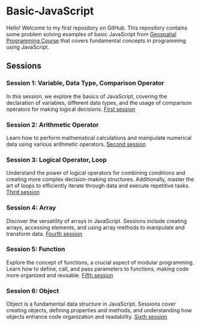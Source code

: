# Basic-JavaScript
Hello! Welcome to my first repository on GitHub.
This repository contains some problem solving examples of basic JavaScript from [Geospatial Programming Course](https://ramiz-moktader.github.io/geospatial-programming-course/) that covers fundamental concepts in programming using JavaScript.

## Sessions
### Session 1: Variable, Data Type, Comparison Operator
In this session, we explore the basics of JavaScript, covering the declaration of variables, different data types, and the usage of comparison operators for making logical decisions.
[First session](https://github.com/Israt-Jahan-Shonom/Basic-JavaScript/blob/main/Session-1%3A%20Variable%2C%20Data%20type%2C%20Comparison%20operators)

### Session 2: Arithmetic Operator
Learn how to perform mathematical calculations and manipulate numerical data using various arithmetic operators.
[Second session](https://github.com/Israt-Jahan-Shonom/Basic-JavaScript/blob/main/Session-2%3A%20Arithmetic%20Operators%2C%20Conditional%20Statement)

### Session 3: Logical Operator, Loop
Understand the power of logical operators for combining conditions and creating more complex decision-making structures. Additionally, master the art of loops to efficiently iterate through data and execute repetitive tasks.
[Third session](https://github.com/Israt-Jahan-Shonom/Basic-JavaScript/blob/main/Session-3%3A%20Logical%20operator%2C%20Loop)

### Session 4: Array
Discover the versatility of arrays in JavaScript. Sessions include creating arrays, accessing elements, and using array methods to manipulate and transform data.
[Fourth session](https://github.com/Israt-Jahan-Shonom/Basic-JavaScript/blob/main/Session-4%3A%20Array)

### Session 5: Function
Explore the concept of functions, a crucial aspect of modular programming. Learn how to define, call, and pass parameters to functions, making code more organized and reusable.
[Fifth session](https://github.com/Israt-Jahan-Shonom/Basic-JavaScript/blob/main/Session-5%3A%20Function)

### Session 6: Object
Object is a fundamental data structure in JavaScript. Sessions cover creating objects, defining properties and methods, and understanding how objects enhance code organization and readability.
[Sixth session](https://github.com/Israt-Jahan-Shonom/Basic-JavaScript/blob/main/Session-6%3A%20Object)

